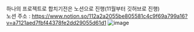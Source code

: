 하나의 프로젝트로 합치기전은 노션으로 진행(11월부터 깃허브로 진행)<br/>
노션 주소 : https://www.notion.so/112a2a2055be805581c4c9f69a799a16?v=a7121aed7fbf44378fe2dd29055d61d1
![image](https://github.com/user-attachments/assets/e547e294-81fa-4bd9-b37e-d942bf8943c4)
